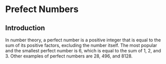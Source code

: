 # Prefect Numbers

## Introduction

In number theory, a perfect number is a positive integer that is equal to the sum of its positive factors, excluding the number itself. The most popular and the smallest perfect number is 6, which is equal to the sum of 1, 2, and 3. Other examples of perfect numbers are 28, 496, and 8128.
